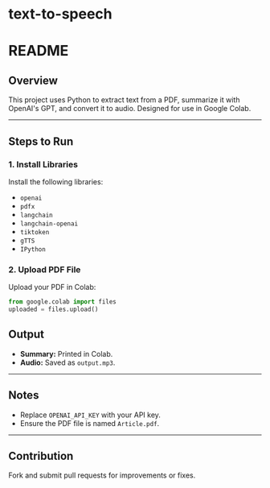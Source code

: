 # text-to-speech

# README

## Overview
This project uses Python to extract text from a PDF, summarize it with OpenAI's GPT, and convert it to audio. Designed for use in Google Colab.

---

## Steps to Run

### 1. Install Libraries
Install the following libraries:
- `openai`
- `pdfx`
- `langchain`
- `langchain-openai`
- `tiktoken`
- `gTTS`
- `IPython`

### 2. Upload PDF File
Upload your PDF in Colab:
```python
from google.colab import files
uploaded = files.upload()
```


## Output
- **Summary:** Printed in Colab.
- **Audio:** Saved as `output.mp3`.

---

## Notes
- Replace `OPENAI_API_KEY` with your API key.
- Ensure the PDF file is named `Article.pdf`.

---

## Contribution
Fork and submit pull requests for improvements or fixes.

